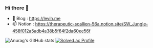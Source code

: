 ### Hi there 👋

- 🤔 Blog : https://levih.me
- 📫 Notion : https://therapeutic-scallion-56a.notion.site/SW_Jungle-458f012a5adb4a38b5f64f2da60ee56f

![Anurag's GitHub stats](https://github-readme-stats.vercel.app/api?username=kyu91&show_icons=true&theme=radical)
[![Solved.ac Profile](http://mazassumnida.wtf/api/generate_badge?boj=hongsk5689)](https://solved.ac/hongsk5689)

<!--
**SeokKyuHong/SeokKyuHong** is a ✨ _special_ ✨ repository because its `README.md` (this file) appears on your GitHub profile.

Here are some ideas to get you started:

- 🔭 I’m currently working on ...
- 🌱 I’m currently learning ...
- 👯 I’m looking to collaborate on ...
- 🤔 I’m looking for help with ...
- 💬 Ask me about ...
- 📫 How to reach me: ...
- 😄 Pronouns: ...
- ⚡ Fun fact: ...
-->
